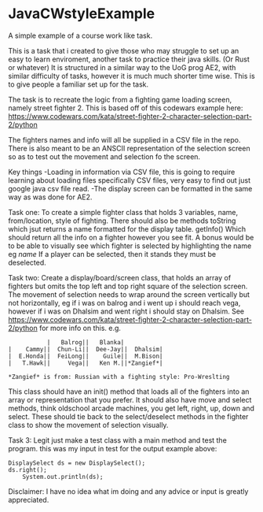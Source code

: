 # JavaCWstyleExample
A simple example of a course work like task. 


This is a task that i created to give those who may struggle to set up an easy to learn enviroment, another task to practice their java skills. (Or Rust or whatever)
It is structured in a similar way to the UoG prog AE2, with similar difficulty of tasks, however it is much much shorter time wise. This is to give people a familiar set up for the task. 

The task is to recreate the logic from a fighting game loading screen, namely street fighter 2. This is based off of this codewars example here: https://www.codewars.com/kata/street-fighter-2-character-selection-part-2/python

The fighters names and info will all be supplied in a CSV file in the repo. There is also meant to be an ANSCII representation of the selection screen so as to test out the movement and selection fo the screen. 

Key things
  -Loading in information via CSV file, this is going to require learning about loading files specifically CSV files, very easy to find out just google java csv file read.
  -The display screen can be formatted in the same way as was done for AE2.

Task one:
  To create a simple fighter class that holds 3 variables, name, from/location, style of fighting.
  There should also be methods toString which jsut returns a name formatted for the display table. 
  getInfo() Which should return all the info on a fighter however you see fit. 
  A bonus would be to be able to visually see which fighter is selected by highlighting the name eg *name*
  If a player can be selected, then it stands they must be deselected.
  
 Task two:
  Create a display/board/screen class, that holds an array of fighters but omits the top left and top right square of the selection screen.
  The movement of selection needs to wrap around the screen vertically but not horizontally, eg if i was on balrog and i went up i should reach vega, 
  however if i was on Dhalsim and went right i should stay on Dhalsim.
  See https://www.codewars.com/kata/street-fighter-2-character-selection-part-2/python for more info on this.
  e.g. 
  ~~~~~~~~~~~~~~~~~~~~~~~~~~~~~~~~~~~~~~~~~~~~~~~~~~~~~~~~~~~~~~~~~~~~
             |   Balrog||   Blanka|           
  |    Cammy||  Chun-Li||  Dee-Jay||  Dhalsim|
  |  E.Honda||  FeiLong||    Guile||  M.Bison|
  |   T.Hawk||     Vega||   Ken M.||*Zangief*|
  
  *Zangief* is from: Russian with a fighting style: Pro-Wreslting
  ~~~~~~~~~~~~~~~~~~~~~~~~~~~~~~~~~~~~~~~~~~~~~~~~~~~~~~~~~~~~~~~~~~~~

  This class should have an init() method that loads all of the fighters into an array or representation that you prefer.
  It should also have move and select methods, think oldschool arcade machines, you get left, right, up, down and select.
  These should tie back to the select/deselect methods in the fighter class to show the movement of selection visually.
  
 Task 3:
  Legit just make a test class with a main method and test the program.
  this was my input in test for the output example above:
  		
    DisplaySelect ds = new DisplaySelect();
  	ds.right();
		System.out.println(ds);
    
    
    
   
   
   
Disclaimer: I have no idea what im doing and any advice or input is greatly appreciated. 
